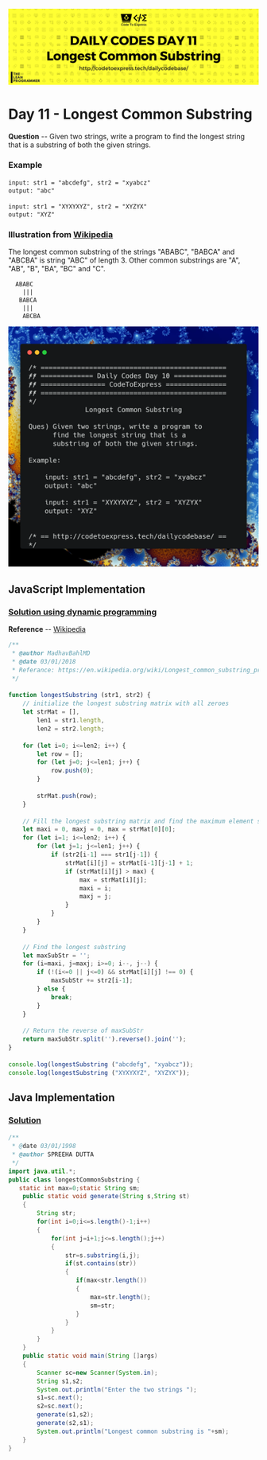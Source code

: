 ![cover](./cover.png)

# Day 11 - Longest Common Substring

**Question** -- Given two strings, write a program to find the longest string that is a substring of both the given strings.

### Example

```
input: str1 = "abcdefg", str2 = "xyabcz"
output: "abc"

input: str1 = "XYXYXYZ", str2 = "XYZYX"
output: "XYZ"
```

### Illustration from [Wikipedia](https://en.wikipedia.org/wiki/Longest_common_substring_problem)

The longest common substring of the strings "ABABC", "BABCA" and "ABCBA" is string "ABC" of length 3. Other common substrings are "A", "AB", "B", "BA", "BC" and "C".

```
  ABABC
    |||
   BABCA
    |||
    ABCBA
```

![ques](./ques.png)

## JavaScript Implementation

### [Solution using dynamic programming](./JavaScript/longest_substring_dynamic.js)

**Reference** -- [Wikipedia](https://en.wikipedia.org/wiki/Longest_common_substring_problem#Dynamic_programming)

```js
/**
 * @author MadhavBahlMD
 * @date 03/01/2018
 * Referance: https://en.wikipedia.org/wiki/Longest_common_substring_problem
 */

function longestSubstring (str1, str2) {
    // initialize the longest substring matrix with all zeroes
    let strMat = [],
        len1 = str1.length,
        len2 = str2.length;

    for (let i=0; i<=len2; i++) {
        let row = [];
        for (let j=0; j<=len1; j++) {
            row.push(0);
        }

        strMat.push(row);
    }

    // Fill the longest substring matrix and find the maximum element simultaneously
    let maxi = 0, maxj = 0, max = strMat[0][0];
    for (let i=1; i<=len2; i++) {
        for (let j=1; j<=len1; j++) {
            if (str2[i-1] === str1[j-1]) {
                strMat[i][j] = strMat[i-1][j-1] + 1;
                if (strMat[i][j] > max) {
                    max = strMat[i][j];
                    maxi = i;
                    maxj = j;
                }
            }
        }
    }

    // Find the longest substring
    let maxSubStr = '';
    for (i=maxi, j=maxj; i>=0; i--, j--) {
        if (!(i<=0 || j<=0) && strMat[i][j] !== 0) {
            maxSubStr += str2[i-1];
        } else {
            break;
        }
    }
    
    // Return the reverse of maxSubStr
    return maxSubStr.split('').reverse().join('');
}

console.log(longestSubstring ("abcdefg", "xyabcz"));
console.log(longestSubstring ("XYXYXYZ", "XYZYX"));
```

## Java Implementation

### [Solution](./Java/longestCommonSubstring.java)

```java
/**
 * @date 03/01/1998
 * @author SPREEHA DUTTA
 */
import java.util.*;
public class longestCommonSubstring {
   static int max=0;static String sm;
    public static void generate(String s,String st)
    {
        String str;
        for(int i=0;i<=s.length()-1;i++)
        {
            for(int j=i+1;j<=s.length();j++)
            {
                str=s.substring(i,j);
                if(st.contains(str))
                {
                   if(max<str.length())
                   {
                       max=str.length();
                       sm=str;
                   }
                }
            }
        }
    }
    public static void main(String []args)
    {
        Scanner sc=new Scanner(System.in);
        String s1,s2;
        System.out.println("Enter the two strings ");
        s1=sc.next();
        s2=sc.next();
        generate(s1,s2);
        generate(s2,s1);
        System.out.println("Longest common substring is "+sm);
    }
}
```